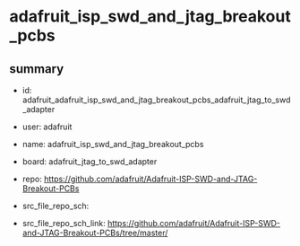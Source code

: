 # adafruit_isp_swd_and_jtag_breakout_pcbs
 
## summary 
* id: adafruit_adafruit_isp_swd_and_jtag_breakout_pcbs_adafruit_jtag_to_swd_adapter
* user: adafruit
* name: adafruit_isp_swd_and_jtag_breakout_pcbs
* board: adafruit_jtag_to_swd_adapter
* repo: https://github.com/adafruit/Adafruit-ISP-SWD-and-JTAG-Breakout-PCBs



* src_file_repo_sch: 
* src_file_repo_sch_link: https://github.com/adafruit/Adafruit-ISP-SWD-and-JTAG-Breakout-PCBs/tree/master/






